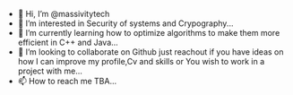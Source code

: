 - 👋 Hi, I’m @massivitytech
- 👀 I’m interested in Security of systems and Crypography...
- 🌱 I’m currently learning how to optimize algorithms to make them more efficient in C++ and Java...
- 💞️ I’m looking to collaborate on Github just reachout if you have ideas on how I can improve my profile,Cv and skills or You wish to work in a project with me...
- 📫 How to reach me TBA...

<!---
massivitytech/massivitytech is a ✨ special ✨ repository because its `README.md` (this file) appears on your GitHub profile.
You can click the Preview link to take a look at your changes.
--->
